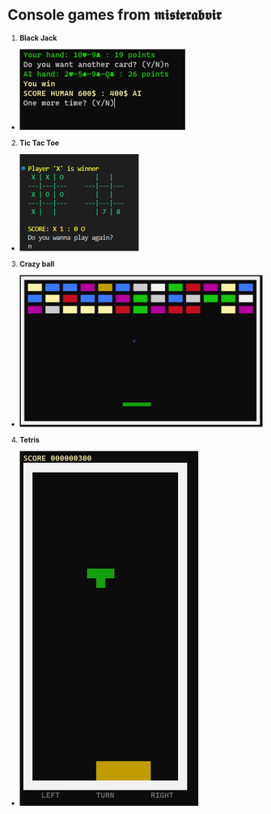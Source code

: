 # Console games from 𝖒𝖎𝖘𝖙𝖊𝖗𝖆𝖇𝖛𝖎𝖗

1. **Black Jack**
 - ![](images/blackJack.png)  
2. **Tic Tac Toe**
 - ![](images/tic_tac_toe.png)
3. **Crazy ball**
 - ![](images/ball.png)
4. **Tetris**
 - ![](images/tetris.png)